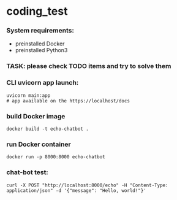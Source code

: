 # coding_test


### System requirements:
- preinstalled Docker
- preinstalled Python3


### TASK: please check TODO items and try to solve them

### CLI uvicorn app launch:
```
uvicorn main:app
# app available on the https://localhost/docs
```

### build Docker image
```
docker build -t echo-chatbot .
```

### run Docker container
```
docker run -p 8000:8000 echo-chatbot
```

### chat-bot test:
```
curl -X POST "http://localhost:8000/echo" -H "Content-Type: application/json" -d '{"message": "Hello, world!"}'
```